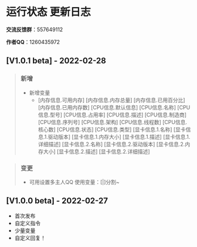 # 运行状态 更新日志

**交流反馈群**：557649112

**作者QQ**：1260435972

## [V1.0.1 beta] - 2022-02-28
> ### 新增
>
> - 新增变量
>   - [内存信息.可用内存]
>     [内存信息.内存总量]
>     [内存信息.已用百分比]
>     [内存信息.已用内存数]
>     [CPU信息.默认信息]
>     [CPU信息.名称]
>     [CPU信息.型号]
>     [CPU信息.占用率]
>     [CPU信息.描述]
>     [CPU信息.制造商]
>     [CPU信息.序列号]
>     [CPU信息.架构]
>     [CPU信息.线程数]
>     [CPU信息.核心数]
>     [CPU信息.状态]
>     [CPU信息.类型]
>     [显卡信息.1.名称]
>     [显卡信息.1.驱动版本]
>     [显卡信息.1.内存大小]
>     [显卡信息.1.描述]
>     [显卡信息.1.详细描述]
>     [显卡信息.2.名称]
>     [显卡信息.2.驱动版本]
>     [显卡信息.2.内存大小]
>     [显卡信息.2.描述]
>     [显卡信息.2.详细描述]

> ### 变更
>
> - 可用设置多主人QQ 使用变量：[|]分割~

## [V1.0.0 beta] - 2022-02-27

- 首次发布
- 自定义指令
- 少量变量
- 自定义回复！

